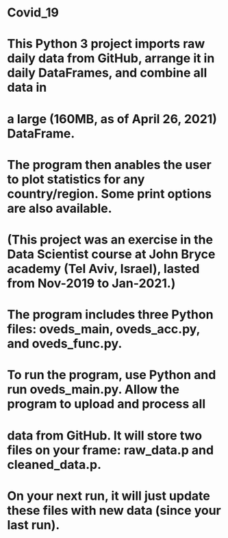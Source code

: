 # Covid_19
# This Python 3 project imports raw daily data from GitHub, arrange it in daily DataFrames, and combine all data in 
# a large (160MB, as of April 26, 2021) DataFrame.
#
# The program then anables the user to plot statistics for any country/region. Some print options are also available.
# (This project was an exercise in the Data Scientist course at John Bryce academy (Tel Aviv, Israel), lasted from Nov-2019 to Jan-2021.)
# 
# The program includes three Python files: oveds_main, oveds_acc.py, and oveds_func.py.
#
# To run the program, use Python and run oveds_main.py. Allow the program to upload and process all 
# data from GitHub. It will store two files on your frame: raw_data.p and cleaned_data.p.
# On your next run, it will just update these files with new data (since your last run).
